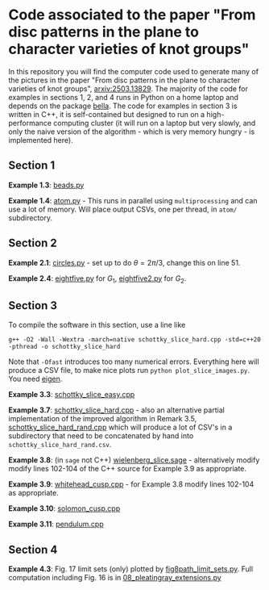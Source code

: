 # Code associated to the paper "From disc patterns in the plane to character varieties of knot groups"
In this repository you will find the computer code used to generate many of the pictures in the paper "From disc patterns in the
plane to character varieties of knot groups", [arxiv:2503.13829](https://arxiv.org/abs/2503.13829). The majority of the code for
examples in sections 1, 2, and 4 runs in Python on a home laptop and depends on the package [bella](https://github.com/aelzenaar/bella). The code
for examples in section 3 is written in C++, it is self-contained but designed to run on a high-performance computing cluster (it will run
on a laptop but very slowly, and only the naive version of the algorithm - which is very memory hungry - is implemented here).

## Section 1

**Example 1.3**: [beads.py](beads.py)

**Example 1.4**: [atom.py](atom.py) - This runs in parallel using `multiprocessing` and can use a lot of memory. Will place output CSVs, one per thread, in `atom/` subdirectory.

## Section 2

**Example 2.1**: [circles.py](circles.py) - set up to do $`\theta = 2\pi/3`$, change this on line 51.

**Example 2.4**: [eightfive.py](eightfive.py) for $`G_1`$,  [eightfive2.py](eightfive2.py) for $`G_2`$.

## Section 3
To compile the software in this section, use a line like

    g++ -O2 -Wall -Wextra -march=native schottky_slice_hard.cpp -std=c++20 -pthread -o schottky_slice_hard

Note that `-Ofast` introduces too many numerical errors. Everything here will produce a CSV file, to
make nice plots run `python plot_slice_images.py`. You need [eigen](https://eigen.tuxfamily.org/index.php?title=Main_Page).

**Example 3.3**: [schottky_slice_easy.cpp](schottky_slice_easy.cpp)

**Example 3.7**: [schottky_slice_hard.cpp](schottky_slice_hard.cpp) - also an alternative partial implementation of the improved algorithm in Remark 3.5, [schottky_slice_hard_rand.cpp](schottky_slice_hard_rand.cpp) which will produce a lot of CSV's in a subdirectory that need to be concatenated by hand into `schottky_slice_hard_rand.csv`.

**Example 3.8**: (in `sage` not C++) [wielenberg_slice.sage](wielenberg_slice.sage) - alternatively modify modify lines 102-104 of the C++ source for Example 3.9 as appropriate.

**Example 3.9**: [whitehead_cusp.cpp](whitehead_cusp.cpp) - for Example 3.8 modify lines 102-104 as appropriate.

**Example 3.10**: [solomon_cusp.cpp](solomon_cusp.cpp)

**Example 3.11**: [pendulum.cpp](pendulum.cpp)


## Section 4

**Example 4.3**: Fig. 17 limit sets (only) plotted by [fig8path_limit_sets.py](fig8path_limit_sets.py). Full computation including Fig. 16 is in [08_pleatingray_extensions.py](08_pleatingray_extensions.py)
